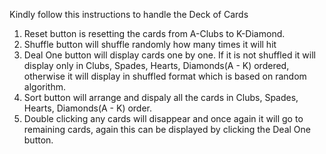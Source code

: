 Kindly follow this instructions to handle the Deck of Cards

1. Reset button is resetting the cards from A-Clubs to K-Diamond.
2. Shuffle button will shuffle randomly how many times it will hit 
3. Deal One button will display cards one by one. If it is not shuffled it will display only in Clubs, Spades, Hearts, Diamonds(A - K) ordered, otherwise it will display in shuffled format which is based on random algorithm.
4. Sort button will arrange and dispaly all the cards in Clubs, Spades, Hearts, Diamonds(A - K) order.
5. Double clicking any cards will disappear and once again it will go to remaining cards, again this can be displayed by clicking the
Deal One button.


